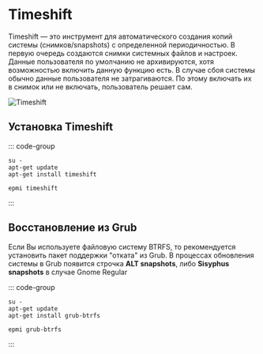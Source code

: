 # Timeshift

Timeshift — это инструмент для автоматического создания копий системы (снимков/snapshots) с определенной периодичностью.
В первую очередь создаются снимки системных файлов и настроек. Данные пользователя по умолчанию не архивируются, хотя возможностью включить данную функцию есть. В случае сбоя системы обычно данные пользователя не затрагиваются. По этому включать их в снимок или не включать, пользователь решает сам.

![Timeshift](/timeshift/timeshift.png)


## Установка Timeshift

::: code-group

```shell[apt-get]
su -
apt-get update
apt-get install timeshift
```
```shell[epm]
epmi timeshift
```
:::

## Восстановление из Grub

Если Вы используете файловую систему BTRFS, то рекомендуется установить пакет поддержки "отката" из Grub.
В процессах обновления системы в Grub появится строчка **ALT snapshots**, либо **Sisyphus snapshots** в случае Gnome Regular

::: code-group

```shell[apt-get]
su -
apt-get update
apt-get install grub-btrfs
```
```shell[epm]
epmi grub-btrfs
```
:::
